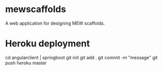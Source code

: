 # mewscaffolds
A web application for designing MEW scaffolds.

# Heroku deployment
cd angularclient | springboot
git init
git add .
git commit -m "message"
git push heroku master